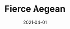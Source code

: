 ---
description: "Pattern%3A%20Fierce%20%7C%20Color%3A%20Aegean%20%7C%20Width%3A%2054%u201D%20%7C%20Content%3A%2092%25%20Polyester%2C%208%25%20Linen%20%7C%20Abrasion%3A%2050%2C000%20Double%20Rubs%20-%20Wyzenbeek%20Method%20%7C%20Repeat%3A%20n/a%20%7C%20Finish%3A%20INCASE%20by%20CRYPTON%20%7C%20Flammability%3A%20NFPA%20260%2C%20UFAC%20Class%201%2C%20CAL%20117%20%7C%20Applications%3A%20Contract%20/%20Hospitality%2C%20Residential%20%7C%20"
tags: 
  - "Lark Fontaine"
  - "Fierce"
  - "Textiles"
image_primary: "img/Aegean_a9712549-092d-4cb0-b9c3-e69b15d48d2a_large.jpg"
href: "https://www.larkfontaine.com/collections/textiles/products/fierce-aegean"
designer: "Lark Fontaine"
title: "Fierce Aegean"
category: "Textiles"
subtitle: ""
manufacturer: "Lark Fontaine"
slug: "/manufacturers/lark-fontaine/textiles/lark-fontaine-fierce-aegean"
date: "2021-04-01"
---